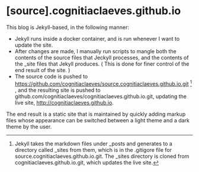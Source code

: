 # [source].cognitiaclaeves.github.io

This blog is Jekyll-based, in the following manner:

- Jekyll runs inside a docker container, and is run whenever I want to
update the site.
- After changes are made, I manually run scripts to mangle both the contents of
the source files that Jeckyll processes, and the contents of the \_site
files that Jekyll produces. ( This is done for finer control of the end
result of the site. )
- The source code is pushed to https://github.com/cognitiaclaeves/source.cognitiaclaeves.github.io.git [^1] , and the
resulting site is pushed to github.com/cognitiaclaeves/cognitiaclaeves.github.io.git, updating the live site, 
http://cognitiaclaeves.github.io.


The end result is a static site that is maintained by quickly adding markup
files whose appearance can be switched between a light theme and a dark
theme by the user.


[^1]: Jekyll takes the markdown files under _posts and generates to a directory called \_sites from them, which is in the .gitigore file for source.cognitiaclaeves.github.io.git. The \_sites directory is cloned from cognitiaclaeves.github.io.git, which updates the live site.